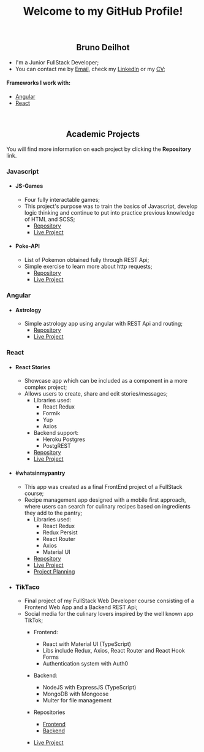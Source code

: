 <h1 align="center">Welcome to my GitHub Profile!</h1>
<br>
<h2 align="center">Bruno Deilhot</h2>

- I'm a Junior FullStack Developer;
- You can contact me by <a href="mailto:contact@brunodeilhot.dev" target="_blank">Email</a>, check my <a href="https://www.linkedin.com/in/brunodeilhot/" target="_blank">LinkedIn</a> or my <a href="https://brunodeilhot.dev/BrunoDeilhotCV-EN.pdf" target="_blank">CV</a>;

#### Frameworks I work with:
   - [Angular](https://github.com/brunodeilhot#angular)
   - [React](https://github.com/brunodeilhot#react)

<br>
<h2 align="center">Academic Projects</h2>
You will find more information on each project by clicking the <b>Repository</b> link.

### Javascript

- #### JS-Games
  - Four fully interactable games;
  - This project's purpose was to train the basics of Javascript, develop logic thinking and continue to put into practice previous knowledge of HTML and SCSS;
    - [Repository](https://github.com/brunodeilhot/JS-training#readme)
    - [Live Project](https://js-games.brunodeilhot.dev)

- #### Poke-API
  - List of Pokemon obtained fully through REST Api;
  - Simple exercise to learn more about http requests;
    - [Repository](https://github.com/brunodeilhot/API-training#readme)
    - [Live Project](https://pokemon.brunodeilhot.dev)

### Angular

- #### Astrology
  - Simple astrology app using angular with REST Api and routing;
    - [Repository](https://github.com/brunodeilhot/Astrology#readme)
    - [Live Project](https://astro.brunodeilhot.dev)

### React

- #### React Stories
  - Showcase app which can be included as a component in a more complex project;
  - Allows users to create, share and edit stories/messages;
    - Libraries used:
      - React Redux
      - Formik
      - Yup
      - Axios
    - Backend support:
      - Heroku Postgres
      - PostgREST
    - [Repository](https://github.com/brunodeilhot/react-training#readme)
    - [Live Project](https://stories.brunodeilhot.dev)

- #### #whatsinmypantry
  - This app was created as a final FrontEnd project of a FullStack course;
  - Recipe management app designed with a mobile first approach, where users can search for culinary recipes based on ingredients they add to the pantry;
    - Libraries used:
      - React Redux
      - Redux Persist
      - React Router
      - Axios
      - Material UI
    - [Repository](https://github.com/brunodeilhot/whatsinmypantry#readme)
    - [Live Project](https://mypantry.brunodeilhot.dev)
    - [Project Planning](https://miro.com/app/board/o9J_liwM7Y4=/?invite_link_id=497017393349)
    
 - ### TikTaco
   - Final project of my FullStack Web Developer course consisting of a Frontend Web App and a Backend REST Api;
   - Social media for the culinary lovers inspired by the well known app TikTok;
      - Frontend:
         - React with Material UI (TypeScript)
         - Libs include Redux, Axios, React Router and React Hook Forms
         - Authentication system with Auth0
      - Backend:
         - NodeJS with ExpressJS (TypeScript)
         - MongoDB with Mongoose
         - Multer for file management
      - Repositories     
         - [Frontend](https://github.com/brunodeilhot/TikTaco)
         - [Backend](https://github.com/brunodeilhot/TikTacoAPIe)
   
      - [Live Project](https://tiktaco.brunodeilhot.dev)
